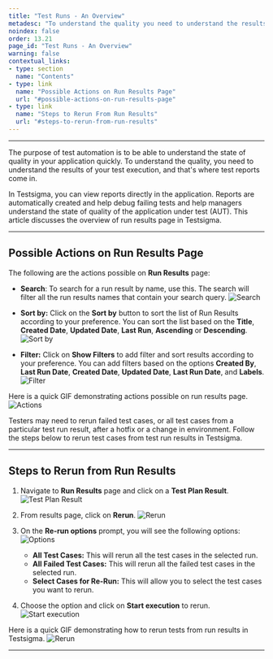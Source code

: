 ```yaml
---
title: "Test Runs - An Overview"
metadesc: "To understand the quality you need to understand the results of your test execution. Here is a overview of test run results in Testsigma."
noindex: false
order: 13.21
page_id: "Test Runs - An Overview"
warning: false
contextual_links:
- type: section
  name: "Contents"
- type: link
  name: "Possible Actions on Run Results Page"
  url: "#possible-actions-on-run-results-page"
- type: link
  name: "Steps to Rerun From Run Results"
  url: "#steps-to-rerun-from-run-results"
---
```


---

The purpose of test automation is to be able to understand the state of quality in your application quickly. To understand the quality, you need to understand the results of your test execution, and that's where test reports come in.

In Testsigma, you can view reports directly in the application. Reports are automatically created and help debug failing tests and help managers understand the state of quality of the application under test (AUT). This article discusses the overview of run results page in Testsigma.

---

## **Possible Actions on Run Results Page**
The following are the actions possible on **Run Results** page: 


  - **Search**:  To search for a run result by name, use this. The search will filter all the run results names that contain your search query.
  ![Search](https://s3.amazonaws.com/static-docs.testsigma.com/new_images/projects/applications/ddrrsrch.png)

  - **Sort by:** Click on the **Sort by** button to sort the list of Run Results according to your preference. You can sort the list based on the **Title**, **Created Date**, **Updated Date**, **Last Run**, **Ascending** or **Descending**.
  ![Sort by](https://s3.amazonaws.com/static-docs.testsigma.com/new_images/projects/applications/ddrrsortby.png)

  - **Filter:** Click on **Show Filters** to add filter and sort results according to your preference. You can add filters based on the options **Created By**, **Last Run Date**, **Created Date**, **Updated Date**, **Last Run Date**, and **Labels**.
  ![Filter](https://s3.amazonaws.com/static-docs.testsigma.com/new_images/projects/applications/ddrrfilters.png)


Here is a quick GIF demonstrating actions possible on run results page.
![Actions](https://s3.amazonaws.com/static-docs.testsigma.com/new_images/projects/applications/actionsontcrpage.gif)

Testers may need to rerun failed test cases, or all test cases from a particular test run result, after a hotfix or a change in environment. Follow the steps below to rerun test cases from test run results in Testsigma.

---

## **Steps to Rerun from Run Results**

1. Navigate to **Run Results** page and click on a **Test Plan Result**.
![Test Plan Result](https://s3.amazonaws.com/static-docs.testsigma.com/new_images/projects/applications/ddrrnav.png)


2. From results page, click on **Rerun**.
![Rerun](https://s3.amazonaws.com/static-docs.testsigma.com/new_images/projects/applications/rrtresults.png)


3. On the **Re-run options** prompt, you will see the following options:
![Options](https://s3.amazonaws.com/static-docs.testsigma.com/new_images/projects/applications/rrtrstcs.png)
    - **All Test Cases:** This will rerun all the test cases in the selected run.
    - **All Failed Test Cases:** This will rerun all the failed test cases in the selected run. 
    - **Select Cases for Re-Run:** This will allow you to select the test cases you want to rerun.

4. Choose the option and click on **Start execution** to rerun.
![Start execution](https://s3.amazonaws.com/static-docs.testsigma.com/new_images/projects/applications/rrstexec.png)

Here is a quick GIF demonstrating how to rerun tests from run results in Testsigma.
![Rerun](https://s3.amazonaws.com/static-docs.testsigma.com/new_images/projects/applications/reruntp.gif)

---